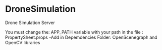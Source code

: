 # DroneSimulation
Drone Simulation Server

You must change the:
APP_PATH variable with your path in the file :
PropertySheet.props
-Add in Depemdencies Folder:
OpenScenegraph and OpenCV libraries
